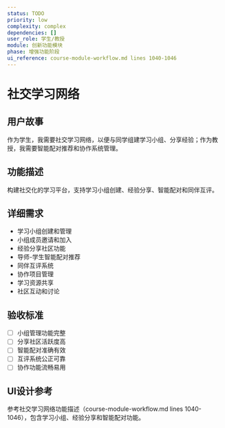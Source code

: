 ```yaml
---
status: TODO
priority: low
complexity: complex
dependencies: []
user_role: 学生/教授
module: 创新功能模块
phase: 增强功能阶段
ui_reference: course-module-workflow.md lines 1040-1046
---
```


# 社交学习网络

## 用户故事
作为学生，我需要社交学习网络，以便与同学组建学习小组、分享经验；作为教授，我需要智能配对推荐和协作系统管理。

## 功能描述
构建社交化的学习平台，支持学习小组创建、经验分享、智能配对和同伴互评。

## 详细需求
- 学习小组创建和管理
- 小组成员邀请和加入
- 经验分享社区功能
- 导师-学生智能配对推荐
- 同伴互评系统
- 协作项目管理
- 学习资源共享
- 社区互动和讨论

## 验收标准
- [ ] 小组管理功能完整
- [ ] 分享社区活跃度高
- [ ] 智能配对准确有效
- [ ] 互评系统公正可靠
- [ ] 协作功能流畅易用

## UI设计参考
参考社交学习网络功能描述（course-module-workflow.md lines 1040-1046），包含学习小组、经验分享和智能配对功能。